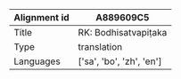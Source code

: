 |Alignment id | A889609C5
| --- | --- 
|Title | RK: Bodhisatvapiṭaka 
|Type | translation
|Languages | ['sa', 'bo', 'zh', 'en']